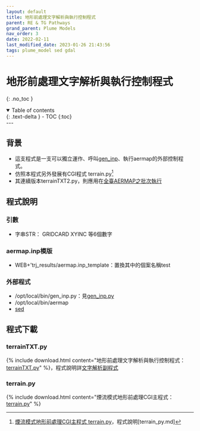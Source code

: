 ```yaml
---
layout: default
title: 地形前處理文字解析與執行控制程式
parent: RE & TG Pathways
grand_parent: Plume Models
nav_order: 3
date: 2022-02-11
last_modified_date: 2023-01-26 21:43:56
tags: plume_model sed gdal
---
```


# 地形前處理文字解析與執行控制程式
{: .no_toc }

<details open markdown="block">
  <summary>
    Table of contents
  </summary>
  {: .text-delta }
- TOC
{:toc}
</details>
---

## 背景

- 這支程式是一支可以獨立運作、呼叫[gen_inp](../../PlumeModels/TG_pathways/gen_inp.md)、執行aermap的外部控制程式。
- 仿照本程式另外發展有CGI程式 terrain.py[^1]
- 其連續版本terrainTXT2.py，則應用在[全臺AERMAP之批次執行](../../PlumeModels/TG_pathways/twnTERR.md)

## 程式說明

### 引數

- 字串STR： GRIDCARD XYINC 等6個數字

### aermap.inp模版

- WEB+'trj_results/aermap.inp_template：置換其中的個案名稱test

### 外部程式

- /opt/local/bin/gen_inp.py：見[gen_inp.py](../../PlumeModels/TG_pathways/gen_inp.md#geninppy程式分段說明)
- /opt/local/bin/aermap
- [sed](../../utilities/OperationSystem/sed.md)

## 程式下載

### terrainTXT.py

{% include download.html content="地形前處理文字解析與執行控制程式：[terrainTXT.py](https://github.com/sinotec2/Focus-on-Air-Quality/blob/main/PlumeModels/TG_pathways/terrainTXT.py)" %}，程式說明詳[文字解析副程式](terrainTXT.md)

### terrain.py

{% include download.html content="煙流模式地形前處理CGI主程式：[terrain.py](https://github.com/sinotec2/Focus-on-Air-Quality/blob/main/utilities/CGI-pythons/terrain.py)" %}

[^1]: [煙流模式地形前處理CGI主程式 terrain.py](https://github.com/sinotec2/Focus-on-Air-Quality/blob/main/utilities/CGI-pythons/terrain.py)，程式說明[terrain_py.md]
